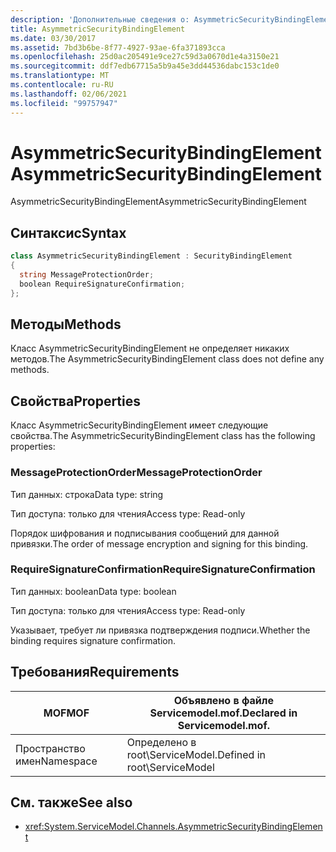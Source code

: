 ```yaml
---
description: 'Дополнительные сведения о: AsymmetricSecurityBindingElement'
title: AsymmetricSecurityBindingElement
ms.date: 03/30/2017
ms.assetid: 7bd3b6be-8f77-4927-93ae-6fa371893cca
ms.openlocfilehash: 25d0ac205491e9ce27c59d3a0670d1e4a3150e21
ms.sourcegitcommit: ddf7edb67715a5b9a45e3dd44536dabc153c1de0
ms.translationtype: MT
ms.contentlocale: ru-RU
ms.lasthandoff: 02/06/2021
ms.locfileid: "99757947"
---
```

# <a name="asymmetricsecuritybindingelement"></a><span data-ttu-id="3c9bb-103">AsymmetricSecurityBindingElement</span><span class="sxs-lookup"><span data-stu-id="3c9bb-103">AsymmetricSecurityBindingElement</span></span>

<span data-ttu-id="3c9bb-104">AsymmetricSecurityBindingElement</span><span class="sxs-lookup"><span data-stu-id="3c9bb-104">AsymmetricSecurityBindingElement</span></span>  
  
## <a name="syntax"></a><span data-ttu-id="3c9bb-105">Синтаксис</span><span class="sxs-lookup"><span data-stu-id="3c9bb-105">Syntax</span></span>  
  
```csharp
class AsymmetricSecurityBindingElement : SecurityBindingElement  
{  
  string MessageProtectionOrder;  
  boolean RequireSignatureConfirmation;  
};  
```  
  
## <a name="methods"></a><span data-ttu-id="3c9bb-106">Методы</span><span class="sxs-lookup"><span data-stu-id="3c9bb-106">Methods</span></span>  

 <span data-ttu-id="3c9bb-107">Класс AsymmetricSecurityBindingElement не определяет никаких методов.</span><span class="sxs-lookup"><span data-stu-id="3c9bb-107">The AsymmetricSecurityBindingElement class does not define any methods.</span></span>  
  
## <a name="properties"></a><span data-ttu-id="3c9bb-108">Свойства</span><span class="sxs-lookup"><span data-stu-id="3c9bb-108">Properties</span></span>  

 <span data-ttu-id="3c9bb-109">Класс AsymmetricSecurityBindingElement имеет следующие свойства.</span><span class="sxs-lookup"><span data-stu-id="3c9bb-109">The AsymmetricSecurityBindingElement class has the following properties:</span></span>  
  
### <a name="messageprotectionorder"></a><span data-ttu-id="3c9bb-110">MessageProtectionOrder</span><span class="sxs-lookup"><span data-stu-id="3c9bb-110">MessageProtectionOrder</span></span>  

 <span data-ttu-id="3c9bb-111">Тип данных: строка</span><span class="sxs-lookup"><span data-stu-id="3c9bb-111">Data type: string</span></span>  
  
 <span data-ttu-id="3c9bb-112">Тип доступа: только для чтения</span><span class="sxs-lookup"><span data-stu-id="3c9bb-112">Access type: Read-only</span></span>  
  
 <span data-ttu-id="3c9bb-113">Порядок шифрования и подписывания сообщений для данной привязки.</span><span class="sxs-lookup"><span data-stu-id="3c9bb-113">The order of message encryption and signing for this binding.</span></span>  
  
### <a name="requiresignatureconfirmation"></a><span data-ttu-id="3c9bb-114">RequireSignatureConfirmation</span><span class="sxs-lookup"><span data-stu-id="3c9bb-114">RequireSignatureConfirmation</span></span>  

 <span data-ttu-id="3c9bb-115">Тип данных: boolean</span><span class="sxs-lookup"><span data-stu-id="3c9bb-115">Data type: boolean</span></span>  
  
 <span data-ttu-id="3c9bb-116">Тип доступа: только для чтения</span><span class="sxs-lookup"><span data-stu-id="3c9bb-116">Access type: Read-only</span></span>  
  
 <span data-ttu-id="3c9bb-117">Указывает, требует ли привязка подтверждения подписи.</span><span class="sxs-lookup"><span data-stu-id="3c9bb-117">Whether the binding requires signature confirmation.</span></span>  
  
## <a name="requirements"></a><span data-ttu-id="3c9bb-118">Требования</span><span class="sxs-lookup"><span data-stu-id="3c9bb-118">Requirements</span></span>  
  
|<span data-ttu-id="3c9bb-119">MOF</span><span class="sxs-lookup"><span data-stu-id="3c9bb-119">MOF</span></span>|<span data-ttu-id="3c9bb-120">Объявлено в файле Servicemodel.mof.</span><span class="sxs-lookup"><span data-stu-id="3c9bb-120">Declared in Servicemodel.mof.</span></span>|  
|---------|-----------------------------------|  
|<span data-ttu-id="3c9bb-121">Пространство имен</span><span class="sxs-lookup"><span data-stu-id="3c9bb-121">Namespace</span></span>|<span data-ttu-id="3c9bb-122">Определено в root\ServiceModel.</span><span class="sxs-lookup"><span data-stu-id="3c9bb-122">Defined in root\ServiceModel</span></span>|  
  
## <a name="see-also"></a><span data-ttu-id="3c9bb-123">См. также</span><span class="sxs-lookup"><span data-stu-id="3c9bb-123">See also</span></span>

- <xref:System.ServiceModel.Channels.AsymmetricSecurityBindingElement>
